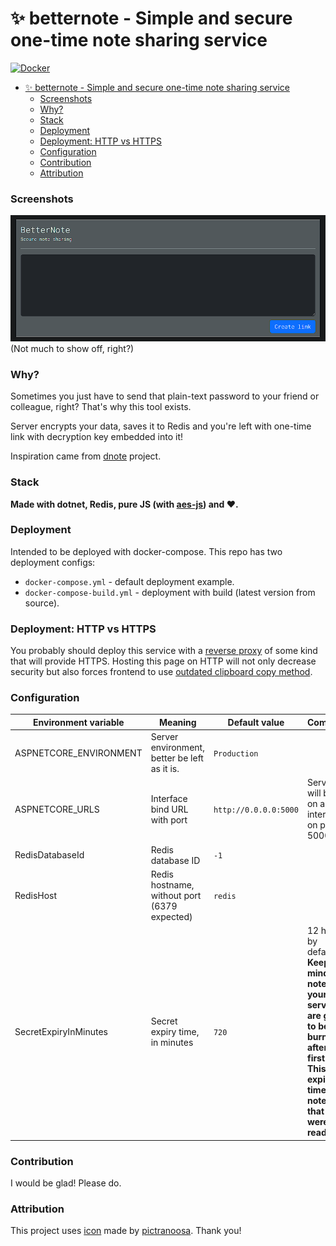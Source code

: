 # ✨ betternote - Simple and secure one-time note sharing service

[![Docker](https://img.shields.io/badge/Docker_images-blue)](https://hub.docker.com/r/0x25cbfc4f/betternotes)

- [✨ betternote - Simple and secure one-time note sharing service](#-betternote---simple-and-secure-one-time-note-sharing-service)
    - [Screenshots](#screenshots)
    - [Why?](#why)
    - [Stack](#stack)
    - [Deployment](#deployment)
    - [Deployment: HTTP vs HTTPS](#deployment-http-vs-https)
    - [Configuration](#configuration)
    - [Contribution](#contribution)
    - [Attribution](#attribution)

### Screenshots

![Screenshot](images/screenshot.png)
(Not much to show off, right?)

### Why?

Sometimes you just have to send that plain-text password to your friend or colleague, right? That's why this tool exists.

Server encrypts your data, saves it to Redis and you're left with one-time link with decryption key embedded into it!

Inspiration came from [dnote](https://github.com/smartboxgroup/dnote) project.

### Stack

**Made with dotnet, Redis, pure JS (with [aes-js](https://github.com/ricmoo/aes-js)) and ❤️.**

### Deployment

Intended to be deployed with docker-compose. This repo has two deployment configs:
- `docker-compose.yml` - default deployment example.
- `docker-compose-build.yml` - deployment with build (latest version from source).

### Deployment: HTTP vs HTTPS

You probably should deploy this service with a [reverse proxy](https://docs.nginx.com/nginx/admin-guide/web-server/reverse-proxy/) of some kind that will provide HTTPS.
Hosting this page on HTTP will not only decrease security but also forces frontend to use [outdated clipboard copy method](https://stackoverflow.com/a/72239825/12030195).

### Configuration

| Environment variable   | Meaning                                      | Default value         | Comment                                                                                                                                                         |
|------------------------|----------------------------------------------|-----------------------|-----------------------------------------------------------------------------------------------------------------------------------------------------------------|
| ASPNETCORE_ENVIRONMENT | Server environment, better be left as it is. | `Production`          |                                                                                                                                                                 |
| ASPNETCORE_URLS        | Interface bind URL with port                 | `http://0.0.0.0:5000` | Server will bind on all interfaces on port 5000.                                                                                                                |
| RedisDatabaseId        | Redis database ID                            | `-1`                  |                                                                                                                                                                 |
| RedisHost              | Redis hostname, without port (6379 expected) | `redis`               |                                                                                                                                                                 |
| SecretExpiryInMinutes  | Secret expiry time, in minutes               | `720`                 | 12 hours by default. **Keep in mind that notes on your server are going to be burned after the first read. This sets expiry time for notes that weren't read.** |

### Contribution

I would be glad! Please do.

### Attribution

This project uses [icon](https://www.flaticon.com/free-icon/memo_11003089) made by [pictranoosa](https://www.flaticon.com/authors/pictranoosa). Thank you!
